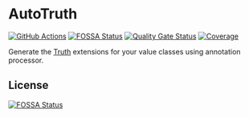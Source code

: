 # AutoTruth
[![GitHub Actions](https://github.com/t28hub/auto-truth/workflows/Auto%20Truth/badge.svg)](https://github.com/t28hub/auto-truth/actions)
[![FOSSA Status](https://app.fossa.io/api/projects/custom%2B14538%2Fauto-truth.svg?type=shield)](https://app.fossa.io/projects/custom%2B14538%2Fauto-truth?ref=badge_shield)
[![Quality Gate Status](https://sonarcloud.io/api/project_badges/measure?project=io.t28.auto.truth&metric=alert_status)](https://sonarcloud.io/dashboard?id=io.t28.auto.truth)
[![Coverage](https://sonarcloud.io/api/project_badges/measure?project=io.t28.auto.truth&metric=coverage)](https://sonarcloud.io/dashboard?id=io.t28.auto.truth)
 
Generate the [Truth](https://truth.dev/) extensions for your value classes  using annotation processor.


## License
[![FOSSA Status](https://app.fossa.io/api/projects/custom%2B14538%2Fauto-truth.svg?type=large)](https://app.fossa.io/projects/custom%2B14538%2Fauto-truth?ref=badge_large)
